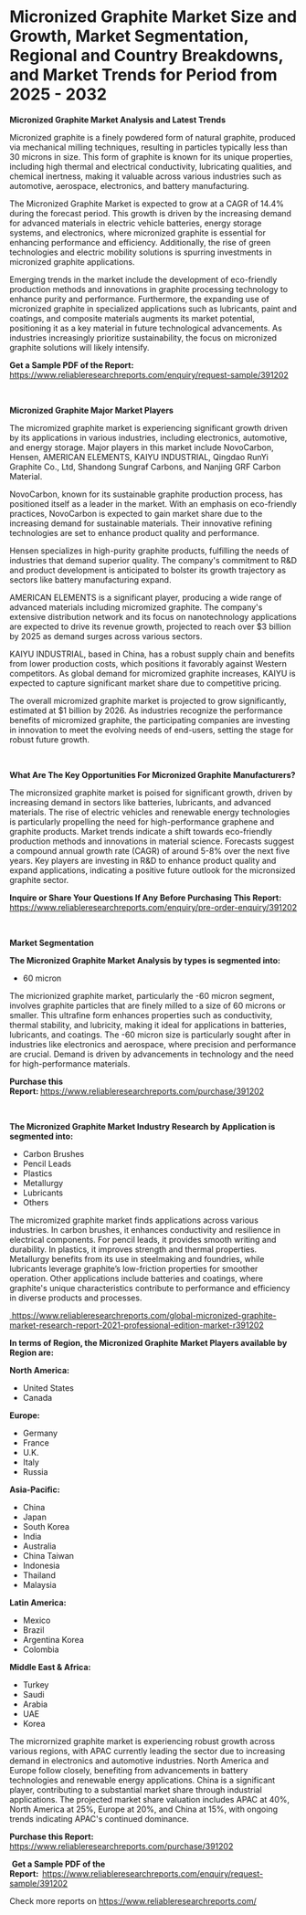 <p><h1>Micronized Graphite Market Size and Growth, Market Segmentation, Regional and Country Breakdowns, and Market Trends for Period from 2025 -  2032</h1></p><p><strong>Micronized Graphite Market Analysis and Latest Trends</strong></p>
<p><p>Micronized graphite is a finely powdered form of natural graphite, produced via mechanical milling techniques, resulting in particles typically less than 30 microns in size. This form of graphite is known for its unique properties, including high thermal and electrical conductivity, lubricating qualities, and chemical inertness, making it valuable across various industries such as automotive, aerospace, electronics, and battery manufacturing.</p><p>The Micronized Graphite Market is expected to grow at a CAGR of 14.4% during the forecast period. This growth is driven by the increasing demand for advanced materials in electric vehicle batteries, energy storage systems, and electronics, where micronized graphite is essential for enhancing performance and efficiency. Additionally, the rise of green technologies and electric mobility solutions is spurring investments in micronized graphite applications. </p><p>Emerging trends in the market include the development of eco-friendly production methods and innovations in graphite processing technology to enhance purity and performance. Furthermore, the expanding use of micronized graphite in specialized applications such as lubricants, paint and coatings, and composite materials augments its market potential, positioning it as a key material in future technological advancements. As industries increasingly prioritize sustainability, the focus on micronized graphite solutions will likely intensify.</p></p>
<p><strong>Get a Sample PDF of the Report:&nbsp;</strong> <a href="https://www.reliableresearchreports.com/enquiry/request-sample/391202?utm_campaign=2395&utm_medium=2&utm_source=Github&utm_content=ia&utm_term=29032025&utm_id=micronized-graphite">https://www.reliableresearchreports.com/enquiry/request-sample/391202</a></p>
<p>&nbsp;</p>
<p><strong>Micronized Graphite Major Market Players</strong></p>
<p><p>The micromized graphite market is experiencing significant growth driven by its applications in various industries, including electronics, automotive, and energy storage. Major players in this market include NovoCarbon, Hensen, AMERICAN ELEMENTS, KAIYU INDUSTRIAL, Qingdao RunYi Graphite Co., Ltd, Shandong Sungraf Carbons, and Nanjing GRF Carbon Material.</p><p>NovoCarbon, known for its sustainable graphite production process, has positioned itself as a leader in the market. With an emphasis on eco-friendly practices, NovoCarbon is expected to gain market share due to the increasing demand for sustainable materials. Their innovative refining technologies are set to enhance product quality and performance.</p><p>Hensen specializes in high-purity graphite products, fulfilling the needs of industries that demand superior quality. The company's commitment to R&D and product development is anticipated to bolster its growth trajectory as sectors like battery manufacturing expand.</p><p>AMERICAN ELEMENTS is a significant player, producing a wide range of advanced materials including micromized graphite. The company's extensive distribution network and its focus on nanotechnology applications are expected to drive its revenue growth, projected to reach over $3 billion by 2025 as demand surges across various sectors.</p><p>KAIYU INDUSTRIAL, based in China, has a robust supply chain and benefits from lower production costs, which positions it favorably against Western competitors. As global demand for micromized graphite increases, KAIYU is expected to capture significant market share due to competitive pricing.</p><p>The overall micromized graphite market is projected to grow significantly, estimated at $1 billion by 2026. As industries recognize the performance benefits of micromized graphite, the participating companies are investing in innovation to meet the evolving needs of end-users, setting the stage for robust future growth.</p></p>
<p>&nbsp;</p>
<p><strong>What Are The Key Opportunities For Micronized Graphite Manufacturers?</strong></p>
<p><p>The micronsized graphite market is poised for significant growth, driven by increasing demand in sectors like batteries, lubricants, and advanced materials. The rise of electric vehicles and renewable energy technologies is particularly propelling the need for high-performance graphene and graphite products. Market trends indicate a shift towards eco-friendly production methods and innovations in material science. Forecasts suggest a compound annual growth rate (CAGR) of around 5-8% over the next five years. Key players are investing in R&D to enhance product quality and expand applications, indicating a positive future outlook for the micronsized graphite sector.</p></p>
<p><strong>Inquire or Share Your Questions If Any Before Purchasing This Report:</strong> <a href="https://www.reliableresearchreports.com/enquiry/pre-order-enquiry/391202?utm_campaign=2395&utm_medium=2&utm_source=Github&utm_content=ia&utm_term=29032025&utm_id=micronized-graphite">https://www.reliableresearchreports.com/enquiry/pre-order-enquiry/391202</a></p>
<p>&nbsp;</p>
<p><strong>Market Segmentation</strong></p>
<p><strong>The Micronized Graphite Market Analysis by types is segmented into:</strong></p>
<p><ul><li>60 micron</li></ul></p>
<p><p>The micrionized graphite market, particularly the -60 micron segment, involves graphite particles that are finely milled to a size of 60 microns or smaller. This ultrafine form enhances properties such as conductivity, thermal stability, and lubricity, making it ideal for applications in batteries, lubricants, and coatings. The -60 micron size is particularly sought after in industries like electronics and aerospace, where precision and performance are crucial. Demand is driven by advancements in technology and the need for high-performance materials.</p></p>
<p><strong>Purchase this Report:&nbsp;</strong><a href="https://www.reliableresearchreports.com/purchase/391202?utm_campaign=2395&utm_medium=2&utm_source=Github&utm_content=ia&utm_term=29032025&utm_id=micronized-graphite">https://www.reliableresearchreports.com/purchase/391202</a></p>
<p>&nbsp;</p>
<p><strong>The Micronized Graphite Market Industry Research by Application is segmented into:</strong></p>
<p><ul><li>Carbon Brushes</li><li>Pencil Leads</li><li>Plastics</li><li>Metallurgy</li><li>Lubricants</li><li>Others</li></ul></p>
<p><p>The micromized graphite market finds applications across various industries. In carbon brushes, it enhances conductivity and resilience in electrical components. For pencil leads, it provides smooth writing and durability. In plastics, it improves strength and thermal properties. Metallurgy benefits from its use in steelmaking and foundries, while lubricants leverage graphite’s low-friction properties for smoother operation. Other applications include batteries and coatings, where graphite's unique characteristics contribute to performance and efficiency in diverse products and processes.</p></p>
<p><a href="https://www.reliableresearchreports.com/global-micronized-graphite-market-research-report-2021-professional-edition-market-r391202?utm_campaign=2395&utm_medium=2&utm_source=Github&utm_content=ia&utm_term=29032025&utm_id=micronized-graphite">&nbsp;https://www.reliableresearchreports.com/global-micronized-graphite-market-research-report-2021-professional-edition-market-r391202</a></p>
<p><strong>In terms of Region, the Micronized Graphite Market Players available by Region are:</strong></p>
<p>
    <p> <strong> North America: </strong>
        <ul>
            <li>United States</li>
            <li>Canada</li>
        </ul>
        </p> 
    <p> <strong> Europe: </strong>
        <ul>
            <li>Germany</li>
            <li>France</li>
            <li>U.K.</li>
            <li>Italy</li>
            <li>Russia</li>
        </ul>
        </p> 
    <p> <strong> Asia-Pacific: </strong>
        <ul>
            <li>China</li>
            <li>Japan</li>
            <li>South Korea</li>
            <li>India</li>
            <li>Australia</li>
            <li>China Taiwan</li>
            <li>Indonesia</li>
            <li>Thailand</li>
            <li>Malaysia</li>
        </ul>
        </p> 
    <p> <strong> Latin America: </strong>
        <ul>
            <li>Mexico</li>
            <li>Brazil</li>
            <li>Argentina Korea</li>
            <li>Colombia</li>
        </ul>
        </p> 
    <p> <strong> Middle East & Africa: </strong>
        <ul>
            <li>Turkey</li>
            <li>Saudi</li>
            <li>Arabia</li>
            <li>UAE</li>
            <li>Korea</li>
        </ul>
    </p>
    </p>
<p><p>The micrornized graphite market is experiencing robust growth across various regions, with APAC currently leading the sector due to increasing demand in electronics and automotive industries. North America and Europe follow closely, benefiting from advancements in battery technologies and renewable energy applications. China is a significant player, contributing to a substantial market share through industrial applications. The projected market share valuation includes APAC at 40%, North America at 25%, Europe at 20%, and China at 15%, with ongoing trends indicating APAC's continued dominance.</p></p>
<p><strong>Purchase this Report: </strong><a href="https://www.reliableresearchreports.com/purchase/391202?utm_campaign=2395&utm_medium=2&utm_source=Github&utm_content=ia&utm_term=29032025&utm_id=micronized-graphite">https://www.reliableresearchreports.com/purchase/391202</a></p>
<p>&nbsp;<strong>Get a Sample PDF of the Report:&nbsp;&nbsp;</strong><a href="https://www.reliableresearchreports.com/enquiry/request-sample/391202?utm_campaign=2395&utm_medium=2&utm_source=Github&utm_content=ia&utm_term=29032025&utm_id=micronized-graphite">https://www.reliableresearchreports.com/enquiry/request-sample/391202</a></p>
<p><strong></strong></p>
<p>Check more reports on <a href="https://www.reliableresearchreports.com/?utm_campaign=2395&utm_medium=2&utm_source=Github&utm_content=ia&utm_term=29032025&utm_id=micronized-graphite">https://www.reliableresearchreports.com/</a></p>